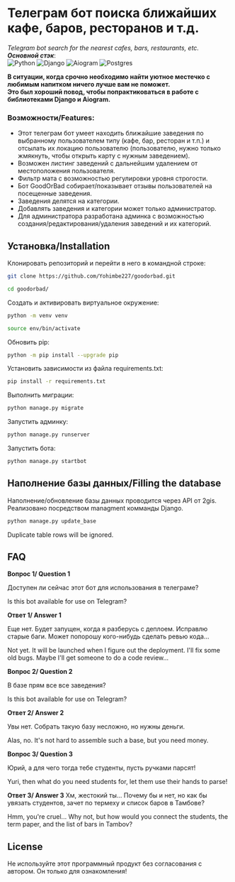 # Телеграм бот поиска ближайших кафе, баров, ресторанов и т.д.  

_Telegram bot search for the nearest cafes, bars, restaurants, etc._  
_**Основной стэк**_:  
![Python](https://img.shields.io/badge/python-3.11-3670A0?style=for-the-badge&logo=python&logoColor=ffdd54)
![Django](https://img.shields.io/badge/django-4.1-%23092E20.svg?style=for-the-badge&logo=django&logoColor=white)
![Aiogram](https://img.shields.io/badge/Aiogram-2-ff1709?style=for-the-badge&logo=aiogram&logoColor=white&color=ff1709&labelColor=gray)
![Postgres](https://img.shields.io/badge/postgres-%23316192.svg?style=for-the-badge&logo=postgresql&logoColor=white)

**В ситуации, когда срочно необходимо найти уютное местечко с любимым
напитком ничего лучше вам не поможет.  
Это был хороший повод, чтобы
попрактиковаться в работе с библиотеками Django и Aiogram.**

### Возможности/Features:

* Этот телеграм бот умеет находить ближайшие заведения по выбранному пользователем типу (кафе, бар, ресторан и т.п.) и отсылать их локацию пользователю (пользователю, нужно только жмякнуть, чтобы открыть карту с нужным заведением).
* Возможен листинг заведений с дальнейшим удалением от местоположения пользователя.
* Фильтр мата с возможностью регулировки уровня строгости.
* Бот GoodOrBad собирает/показывает отзывы пользователей на посещенные заведения. 
* Заведения делятся на категории. 
* Добавлять заведения и категории  может только администратор.
* Для администратора разработана админка с возможностью создания/редактирования/удаления заведений и их категорий.

## Установка/Installation

Клонировать репозиторий и перейти в него в командной строке:
```bash
git clone https://github.com/Yohimbe227/goodorbad.git
```
```bash
cd goodorbad/
```
Cоздать и активировать виртуальное окружение:
```bash
python -m venv venv
```
```bash
source env/bin/activate
```
Обновить pip:
```bash
python -m pip install --upgrade pip
```
Установить зависимости из файла requirements.txt:
```bash
pip install -r requirements.txt
```
Выполнить миграции:
```bash
python manage.py migrate
```
Запустить админку:
```bash
python manage.py runserver
```
Запустить бота:
```bash
python manage.py startbot
```

## Наполнение базы данных/Filling the database

Наполнение/обновление базы данных проводится через API от 2gis. Реализовано
посредством managment комманды Django.
```bash
python manage.py update_base
```
Duplicate table rows will be ignored.

## FAQ

**Вопрос 1/ Question 1**

Доступен ли сейчас этот бот для использования в телеграме?  

Is this bot available for use on Telegram?

**Ответ 1/ Answer 1**

Еще нет. Будет запущен, когда я разберусь с деплоем. Исправлю старые баги. Может попорошу кого-нибудь сделать ревью кода...  

Not yet. It will be launched when I figure out the deployment. I'll fix some old bugs. Maybe I'll get someone to do a code review...

**Вопрос 2/ Question 2**

В базе прям все все заведения?

Is this bot available for use on Telegram?

**Ответ 2/ Answer 2**

Увы нет. Собрать такую базу несложно, но нужны деньги. 

Alas, no. It's not hard to assemble such a base, but you need money.

**Вопрос 3/ Question 3**

Юрий, а для чего тогда тебе студенты, пусть ручками парсят!

Yuri, then what do you need students for, let them use their hands to parse!

**Ответ 3/ Answer 3**
Хм, жестокий ты... Почему бы и нет, но как бы увязать студентов, зачет по термеху и список баров в Тамбове?

Hmm, you're cruel... Why not, but how would you connect the students, the term paper, and the list of bars in Tambov?
## License

Не используйте этот программный продукт без согласования с автором. Он только для ознакомления!

